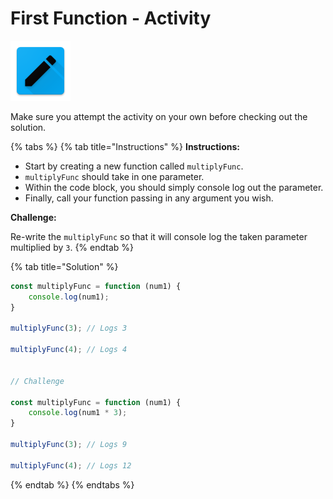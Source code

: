 # First Function - Activity

![First Function](../../../.gitbook/assets/activity.png)

Make sure you attempt the activity on your own before checking out the solution.

{% tabs %}
{% tab title="Instructions" %}
**Instructions:**

* Start by creating a new function called `multiplyFunc`.
* `multiplyFunc` should take in one parameter.
* Within the code block, you should simply console log out the parameter.
* Finally, call your function passing in any argument you wish.

**Challenge:**

Re-write the `multiplyFunc` so that it will console log the taken parameter multiplied by `3`.
{% endtab %}

{% tab title="Solution" %}
```javascript
const multiplyFunc = function (num1) {
    console.log(num1);
}

multiplyFunc(3); // Logs 3

multiplyFunc(4); // Logs 4


// Challenge

const multiplyFunc = function (num1) {
    console.log(num1 * 3);
}

multiplyFunc(3); // Logs 9

multiplyFunc(4); // Logs 12
```
{% endtab %}
{% endtabs %}

